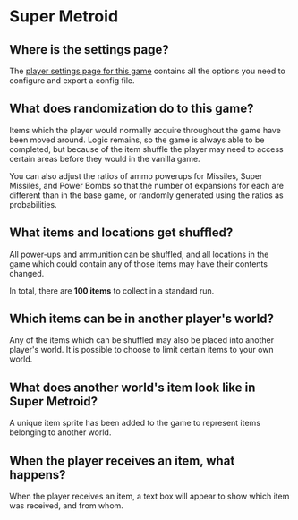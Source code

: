 # Super Metroid

## Where is the settings page?

The [player settings page for this game](../player-settings) contains all the options you need to configure and export a
config file.

## What does randomization do to this game?

Items which the player would normally acquire throughout the game have been moved around. Logic remains, so the game is
always able to be completed, but because of the item shuffle the player may need to access certain areas before they
would in the vanilla game.

You can also adjust the ratios of ammo powerups for Missiles, Super Missiles, and Power Bombs so that the number of expansions for each are different than in the base game, or randomly generated using the ratios as probabilities.

## What items and locations get shuffled?

All power-ups and ammunition can be shuffled, and all locations in the game which could contain any of those items may
have their contents changed.

In total, there are **100 items** to collect in a standard run.

## Which items can be in another player's world?

Any of the items which can be shuffled may also be placed into another player's world. It is possible to choose to limit
certain items to your own world.

## What does another world's item look like in Super Metroid?

A unique item sprite has been added to the game to represent items belonging to another world.

## When the player receives an item, what happens?

When the player receives an item, a text box will appear to show which item was received, and from whom.
